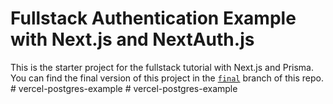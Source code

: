 # Fullstack Authentication Example with Next.js and NextAuth.js

This is the starter project for the fullstack tutorial with Next.js and Prisma. You can find the final version of this project in the [`final`](https://github.com/prisma/blogr-nextjs-prisma/tree/final) branch of this repo.
#   v e r c e l - p o s t g r e s - e x a m p l e  
 #   v e r c e l - p o s t g r e s - e x a m p l e  
 